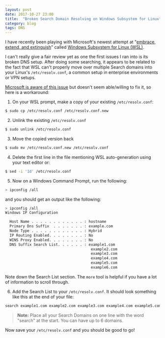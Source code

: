 ```yaml
---
layout: post
date: 2017-10-27 23:00
title:  "Broken Search Domain Resolving on Windows Subsystem for Linux"
category: blog
tags: DNS
---
```

I have recently been playing with Microsoft's newest attempt at "[embrace, extend, and extinguish](https://en.wikipedia.org/wiki/Embrace,_extend,_and_extinguish)" called [Windows Subsystem for Linux (WSL)](https://msdn.microsoft.com/en-us/commandline/wsl/about). 

I can't really give a fair review yet as one the first issues I ran into is its broken DNS setup. After doing some searching, it appears to be related to the fact that WSL can't properly move over multiple Search domains into your Linux's `/etc/resolv.conf`, a common setup in enterprise environments or VPN setups. 

[Microsoft is aware of this issue](https://github.com/Microsoft/WSL/issues/1986) but doesn't seem able/willing to fix it, so here is a workaround:

 1. On your WSL prompt, make a copy of your existing `/etc/resolv.conf`:
 
 ```bash
 $ sudo cp /etc/resolv.conf /etc/resolv.conf.new
 ```
 
 2.  Unlink the existing `/etc/resolv.conf`
 
 ```bash
 $ sudo unlink /etc/resolv.conf
 ```

 3. Move the copied version back

 ```bash
 $ sudo mv /etc/resolv.conf.new /etc/resolv.conf
 ``` 

 4. Delete the first line in the file mentioning WSL auto-generation using your text editor or:

 ```bash
 $ sed -i '1d' /etc/resolv.conf
 ``` 
  

 5. Now on a Windows Command Prompt, run the following:
 
 ```bash
 > ipconfig /all
 ``` 
  and you should get an output like the following:
  
 ```bash
> ipconfig /all
Windows IP Configuration

   Host Name . . . . . . . . . . . . : hostname
   Primary Dns Suffix  . . . . . . . : example.com
   Node Type . . . . . . . . . . . . : Hybrid
   IP Routing Enabled. . . . . . . . : No
   WINS Proxy Enabled. . . . . . . . : No
   DNS Suffix Search List. . . . . . : example1.com
                                        example2.com
                                        example3.com
                                        example4.com
                                        example5.com
                                        example6.com
 ```
  Note down the Search List section. The `more` tool is helpful if you have a lot of information to scroll through.

 6. Add the Search List to your `/etc/resolv.conf`. It should look something like this at the end of your file:
 
 ```bash
 search example1.com example2.com example3.com example4.com example5.com example6.com
 ``` 

 > **Note:** Place all your Search Domains on one line with the word "search" at the start. You can have up to 6 domains.

Now save your `/etc/resolv.conf` and you should be good to go!
